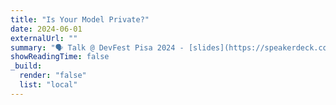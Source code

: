 ```yaml
---
title: "Is Your Model Private?"
date: 2024-06-01
externalUrl: ""
summary: "🗣 Talk @ DevFest Pisa 2024 - [slides](https://speakerdeck.com/lcorbucci/devfest-pisa-2024-is-your-model-private) <br /> In this talk I discussed about privacy risk of ML models and Differential Privacy."
showReadingTime: false
_build:
  render: "false"
  list: "local"
---
```

